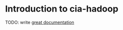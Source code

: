# Introduction to cia-hadoop

TODO: write [great documentation](http://jacobian.org/writing/great-documentation/what-to-write/)
